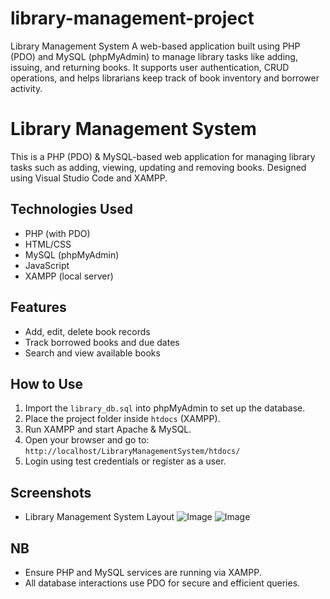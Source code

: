 # library-management-project
Library Management System A web-based application built using PHP (PDO) and MySQL (phpMyAdmin) to manage library tasks like adding, issuing, and returning books. It supports user authentication, CRUD operations, and helps librarians keep track of book inventory and borrower activity.

# Library Management System

This is a PHP (PDO) & MySQL-based web application for managing library tasks such as adding, viewing, updating and removing books. Designed using Visual Studio Code and XAMPP.

## Technologies Used
- PHP (with PDO)
- HTML/CSS
- MySQL (phpMyAdmin)
- JavaScript
- XAMPP (local server)

## Features
- Add, edit, delete book records
- Track borrowed books and due dates
- Search and view available books

## How to Use
1. Import the `library_db.sql` into phpMyAdmin to set up the database.
2. Place the project folder inside `htdocs` (XAMPP).
3. Run XAMPP and start Apache & MySQL.
4. Open your browser and go to: `http://localhost/LibraryManagementSystem/htdocs/`
5. Login using test credentials or register as a user.

## Screenshots
- Library Management System Layout
![Image](https://github.com/user-attachments/assets/97dd3707-9f50-45fb-a661-da207cd429cc)
![Image](https://github.com/user-attachments/assets/8b68b00a-6e96-43f1-b5cf-76f6a4b62b4d)


## NB
- Ensure PHP and MySQL services are running via XAMPP.
- All database interactions use PDO for secure and efficient queries.


